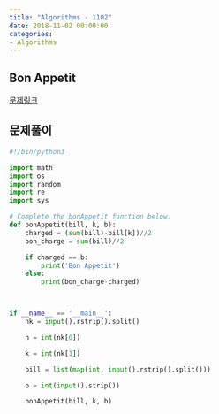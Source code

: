 ```yaml
---
title: "Algorithms - 1102"
date: 2018-11-02 00:00:00
categories:
- Algorithms
---
```


## Bon Appetit
[문제링크](https://www.hackerrank.com/challenges/bon-appetit/problem)

## 문제풀이

```python
#!/bin/python3

import math
import os
import random
import re
import sys

# Complete the bonAppetit function below.
def bonAppetit(bill, k, b):
    charged = (sum(bill)-bill[k])//2
    bon_charge = sum(bill)//2

    if charged == b:
        print('Bon Appetit')
    else:
        print(bon_charge-charged)



if __name__ == '__main__':
    nk = input().rstrip().split()

    n = int(nk[0])

    k = int(nk[1])

    bill = list(map(int, input().rstrip().split()))

    b = int(input().strip())

    bonAppetit(bill, k, b)

```

